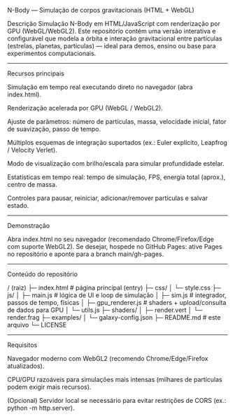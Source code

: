 N-Body — Simulação de corpos gravitacionais (HTML + WebGL)

Descrição
Simulação N-Body em HTML/JavaScript com renderização por GPU (WebGL/WebGL2). Este repositório contém uma versão interativa e configurável que modela a órbita e interação gravitacional entre partículas (estrelas, planetas, partículas) — ideal para demos, ensino ou base para experimentos computacionais.


---

Recursos principais

Simulação em tempo real executando direto no navegador (abra index.html).

Renderização acelerada por GPU (WebGL / WebGL2).

Ajuste de parâmetros: número de partículas, massa, velocidade inicial, fator de suavização, passo de tempo.

Múltiplos esquemas de integração suportados (ex.: Euler explícito, Leapfrog / Velocity Verlet).

Modo de visualização com brilho/escala para simular profundidade estelar.

Estatísticas em tempo real: tempo de simulação, FPS, energia total (aprox.), centro de massa.

Controles para pausar, reiniciar, adicionar/remover partículas e salvar estado.



---

Demonstração

Abra index.html no seu navegador (recomendado Chrome/Firefox/Edge com suporte WebGL2).
Se desejar, hospede no GitHub Pages: ative Pages no repositório e aponte para a branch main/gh-pages.


---

Conteúdo do repositório

/ (raiz)
├─ index.html           # página principal (entry)
├─ css/
│  └─ style.css
├─ js/
│  ├─ main.js           # lógica de UI e loop de simulação
│  ├─ sim.js            # integrador, passos de tempo, físicas
│  ├─ gpu_renderer.js   # shaders + upload/consulta de dados para GPU
│  └─ utils.js
├─ shaders/
│  ├─ render.vert
│  └─ render.frag
├─ examples/
│  └─ galaxy-config.json
├─ README.md            # este arquivo
└─ LICENSE


---

Requisitos

Navegador moderno com WebGL2 (recomendo Chrome/Edge/Firefox atualizados).

CPU/GPU razoáveis para simulações mais intensas (milhares de partículas podem exigir mais recursos).

(Opcional) Servidor local se necessário para evitar restrições de CORS (ex.: python -m http.server).
